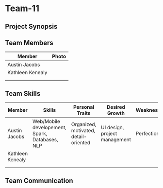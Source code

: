 # Team-11
<!--- Logo Image --->

## Project Synopsis 


## Team Members
| Member                | Photo                                         |
| --------------------- | --------------------------------------------- |
| Austin Jacobs         |  |
| Kathleen Kenealy      |  |
|                       |  |
|                       |  |

<!--- <img src="./images/filename.jpg" width="150"> --->

## Team Skills
| Member                | Skills                        | Personal Traits  | Desired Growth | Weaknesses |
| --------------------- | ----------------------------- | ---------------- | -------------- | ---------- |
| Austin Jacobs    | Web/Mobile developement, Spark, Databases, NLP | Organized, motivated, detail-oriented | UI design, project management | Perfectionist |
| Kathleen Kenealy | | |
| | | | | |
| | | | |

## Team Communication

